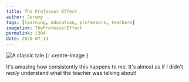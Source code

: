 ```yaml
---
title: The Professor Effect
author: Jeremy
tags: [learning, education, professors, teachers]
imagelink: TheProfessorEffect
permalink: /304
date: 2020-07-13
---
```


![A classic tale.](https://res.cloudinary.com/dh3hm8pb7/image/upload/c_scale,q_auto:best/v1535842782/Handwaving/Published/TheProfessorEffect.png){: .centre-image }

It's amazing how consistently this happens to me. It's almost as if I didn't *really* understand what the teacher was talking about!
